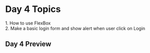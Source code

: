<h1>Day 4 Topics</h1>
<p>1. How to use FlexBox<br>2. Make a basic login form and show alert when user click on Login</p>

<h2>Day 4 Preview</h2>
